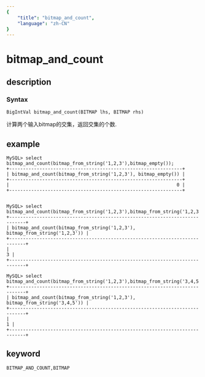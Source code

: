```yaml
---
{
    "title": "bitmap_and_count",
    "language": "zh-CN"
}
---
```


<!-- 
Licensed to the Apache Software Foundation (ASF) under one
or more contributor license agreements.  See the NOTICE file
distributed with this work for additional information
regarding copyright ownership.  The ASF licenses this file
to you under the Apache License, Version 2.0 (the
"License"); you may not use this file except in compliance
with the License.  You may obtain a copy of the License at

  http://www.apache.org/licenses/LICENSE-2.0

Unless required by applicable law or agreed to in writing,
software distributed under the License is distributed on an
"AS IS" BASIS, WITHOUT WARRANTIES OR CONDITIONS OF ANY
KIND, either express or implied.  See the License for the
specific language governing permissions and limitations
under the License.
-->

# bitmap_and_count
## description
### Syntax

`BigIntVal bitmap_and_count(BITMAP lhs, BITMAP rhs)`

计算两个输入bitmap的交集，返回交集的个数.

## example

```
MySQL> select bitmap_and_count(bitmap_from_string('1,2,3'),bitmap_empty());
+---------------------------------------------------------------+
| bitmap_and_count(bitmap_from_string('1,2,3'), bitmap_empty()) |
+---------------------------------------------------------------+
|                                                             0 |
+---------------------------------------------------------------+


MySQL> select bitmap_and_count(bitmap_from_string('1,2,3'),bitmap_from_string('1,2,3'));
+----------------------------------------------------------------------------+
| bitmap_and_count(bitmap_from_string('1,2,3'), bitmap_from_string('1,2,3')) |
+----------------------------------------------------------------------------+
|                                                                          3 |
+----------------------------------------------------------------------------+

MySQL> select bitmap_and_count(bitmap_from_string('1,2,3'),bitmap_from_string('3,4,5'));
+----------------------------------------------------------------------------+
| bitmap_and_count(bitmap_from_string('1,2,3'), bitmap_from_string('3,4,5')) |
+----------------------------------------------------------------------------+
|                                                                          1 |
+----------------------------------------------------------------------------+
```

## keyword

    BITMAP_AND_COUNT,BITMAP
